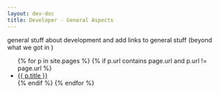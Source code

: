 ```yaml
---
layout: dev-doc
title: Developer - General Aspects
---
```


general stuff about development and add links to general stuff (beyond what we got in )

<ul>
{% for p in site.pages %}
{% if p.url contains page.url and p.url != page.url %}
  <li><a href="{{ p.url }}">{{ p.title }}</a></li>
{% endif %}
{% endfor %}
</ul>